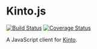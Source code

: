 # Kinto.js

[![Build Status](https://travis-ci.org/mozilla-services/cliquetis.svg?branch=master)](https://travis-ci.org/mozilla-services/cliquetis) [![Coverage Status](https://coveralls.io/repos/mozilla-services/cliquetis/badge.svg?branch=master)](https://coveralls.io/r/mozilla-services/cliquetis?branch=master)

A JavaScript client for [Kinto](https://kinto.readthedocs.org/).

